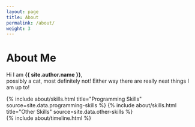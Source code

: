 ```yaml
---
layout: page
title: About
permalink: /about/
weight: 3
---
```


# **About Me**

Hi I am **{{ site.author.name }}**,<br>
possibly a cat, most definitely not!  Either way there are really neat things I am up to!

<div class="row">
{% include about/skills.html title="Programming Skills" source=site.data.programming-skills %}
{% include about/skills.html title="Other Skills" source=site.data.other-skills %}
</div>

<div class="row">
{% include about/timeline.html %}
</div>
